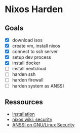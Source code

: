 # Nixos Harden

## Goals

* [x] download isos
* [x] create vm, install nixos
* [x] connect to ssh server
* [x] setup dev process
* [x] install docker
* [ ] install nextcloud
* [ ] harden ssh
* [ ] harden firewall
* [ ] harden system as ANSSI

## Ressources

* [installation](https://nixos.org/manual/nixos/stable/index.html#sec-installation-manual-summary)
* [nixos wiki: security](https://nixos.wiki/wiki/Security)
* [ANSSI on GNU/Linux Security](https://www.ssi.gouv.fr/guide/recommandations-de-securite-relatives-a-un-systeme-gnulinux/)

